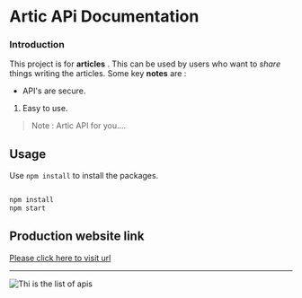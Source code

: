 # Artic APi Documentation

<!-- ## This is h2
### This is h3 -->

### Introduction

This project is for **articles** . This can be used by users who want to _share_ things writing the articles. Some key **notes** are :

- API's are secure.

1. Easy to use.

> Note : Artic API for you....

## Usage

Use `npm install` to install the packages.

```cmd

npm install
npm start

```

## Production website link

[Please click here to visit url](https://artic.api.com)

---

![Thi is the list of apis ](https://images.pexels.com/photos/32507137/pexels-photo-32507137.jpeg)
